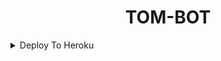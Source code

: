 <h1 align="center">
  TOM-BOT
</h1>

<details><summary>Deploy To Heroku</summary>
<p>
<br>
<a href="https://heroku.com/deploy?template=https://github.com/Jkdeveloper01/TOM-BOT">
  <img src="https://www.herokucdn.com/deploy/button.svg" alt="Deploy To Heroku">
</a>
</p>
